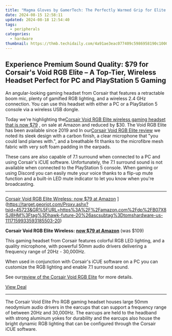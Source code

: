 ```yaml
---
title: "Magma Gloves by GamerTech: The Perfectly Warmed Grip for Elite Gamers"
date: 2024-08-15 12:58:11
updated: 2024-08-18 12:54:40
tags:
  - peripherals
categories:
  - hardware
thumbnail: https://thmb.techidaily.com/4a91ae3eac077409c5986958190c10004fbc3c08316a24c33029f0a844ae5b88.jpg
---
```


## Experience Premium Sound Quality: $79 for Corsair's Void RGB Elite – A Top-Tier, Wireless Headset Perfect for PC and PlayStation 5 Gaming

An angular-looking gaming headset from Corsair that features a retractable boom mic, plenty of gamified RGB lighting, and a wireless 2.4 GHz connection. You can use this headset with either a PC or a PlayStation 5 console via a wireless USB dongle.

 Today we're highlighting the[Corsair Void RGB Elite wireless gaming headset that is now $79](https://target.georiot.com/Proxy.ashx?tsid=45723&GR%5FURL=https%3A%2F%2Famazon.com%2Fdp%2FB07X8SJ8HM%3Ftag%3Dhawk-future-20%26ascsubtag%3Dtomshardware-us-2246000843399652800-20) , on sale at Amazon and reduced by $30\. The Void RGB Elite has been available since 2019 and In our[Corsair Void RGB Elite review](https://tools.techidaily.com) we noted its sleek design with a carbon finish, a clear microphone that "you could land planes with.", and a breathable fit thanks to the microfibre mesh fabric with very soft foam padding in the earpads.

 These cans are also capable of 7.1 surround when connected to a PC and using Corsair's iCUE software. Unfortunately, the 7.1 surround sound is not available when connected to the PlayStation 5 console. When gaming or using Discord you can easily mute your voice thanks to a flip-up mute function and a built-in LED mute indicator to let you know when you're broadcasting.

---

[Corsair Void RGB Elite Wireless: now $79 at Amazon](https://cdn.mos.cms.futurecdn.net/CVsdvfwV5ec5YQAEGvmfoB-200-100.png "Corsair Void RGB Elite Wireless: now $79 at Amazon") ](https://target.georiot.com/Proxy.ashx?tsid=45723&GR%5FURL=https%3A%2F%2Famazon.com%2Fdp%2FB07X8SJ8HM%3Ftag%3Dhawk-future-20%26ascsubtag%3Dtomshardware-us-1117159933593185503-20)

**Corsair Void RGB Elite Wireless:** [**now $79 at Amazon**](https://target.georiot.com/Proxy.ashx?tsid=45723&GR%5FURL=https%3A%2F%2Famazon.com%2Fdp%2FB07X8SJ8HM%3Ftag%3Dhawk-future-20%26ascsubtag%3Dtomshardware-us-8505844913137602924-20) (was $109)  
  
 This gaming headset from Corsair features colorful RGB LED lighting, and a quality microphone, with powerful 50mm audio drivers delivering a frequency range of 20Hz - 30,000Hz.

 When used in conjunction with Corsair's iCUE software on a PC you can customize the RGB lighting and enable 7.1 surround sound.

 See our[review of the Corsair Void RGB Elite](https://tools.techidaily.com) for more details.

[View Deal](https://target.georiot.com/Proxy.ashx?tsid=45723&GR%5FURL=https%3A%2F%2Famazon.com%2Fdp%2FB07X8SJ8HM%3Ftag%3Dhawk-future-20%26ascsubtag%3Dtomshardware-us-1117159933593185503-20)

---

 The Corsair Void Elite Pro RGB gaming headset houses large 50mm neodymium audio drivers in the earcups that can support a frequency range of between 20Hz and 30,000Hz. The earcups are held to the headband with strong aluminum yokes for durability and the earcups also house the bright dynamic RGB lighting that can be configured through the Corsair iCUE software.

<ins class="adsbygoogle"
     style="display:block"
     data-ad-format="autorelaxed"
     data-ad-client="ca-pub-7571918770474297"
     data-ad-slot="1223367746"></ins>



<ins class="adsbygoogle"
     style="display:block"
     data-ad-client="ca-pub-7571918770474297"
     data-ad-slot="8358498916"
     data-ad-format="auto"
     data-full-width-responsive="true"></ins>
